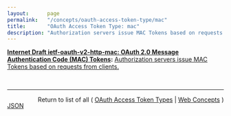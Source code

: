 ```yaml
---
layout:      page
permalink:   "/concepts/oauth-access-token-type/mac"
title:       "OAuth Access Token Type: mac"
description: "Authorization servers issue MAC Tokens based on requests from clients."
---
```


**[Internet Draft ietf-oauth-v2-http-mac: OAuth 2.0 Message Authentication Code (MAC) Tokens](/specs/IETF/I-D/ietf-oauth-v2-http-mac "This specification describes how to use MAC Tokens in HTTP requests to access OAuth 2.0 protected resources. An OAuth client willing to access a protected resource needs to demonstrate possession of a cryptographic key by using it with a keyed message digest function to the request. The document also defines a key distribution protocol for obtaining a fresh session key."):** [Authorization servers issue MAC Tokens based on requests from clients.](http://tools.ietf.org/html/draft-ietf-oauth-v2-http-mac#section-4 "Read documentation for OAuth Access Token Type &#34;mac&#34;")

<br/>
<hr/>

<p style="float : left"><a href="./mac.json" title="JSON representing this particular Web Concept value">JSON</a></p>
<p style="text-align: right">Return to list of all ( <a href="../oauth-access-token-types">OAuth Access Token Types</a> | <a href="../">Web Concepts</a> )</p>
